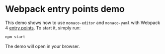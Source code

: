 # Webpack entry points demo

This demo shows how to use `monaco-editor` and `monaco-yaml` with Webpack 4
[entry points](https://webpack.js.org/concepts/entry-points). To start it, simply run:

```sh
npm start
```

The demo will open in your browser.
